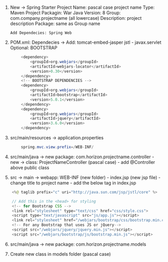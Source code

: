 1.	New -> Spring Starter Project
		Name: pascal case project name
		Type: Maven Project
		Packagin: War
		Java Version: 8
		Group: com.company.projectname (all lowercase)
		Description: project description
		Package: same as Group name

		Add Dependecies: Spring Web

2.	POM.xml:
		Dependecies -> Add:
			tomcat-embed-jasper
			jstl - javax.servlet
		Optional: BOOTSTRAP
```java
		<dependency>
			<groupId>org.webjars</groupId>
			<artifactId>webjars-locator</artifactId>
			<version>0.30</version>
		</dependency>
		<!-- BOOTSTRAP DEPENDENCIES -->
		<dependency>
			<groupId>org.webjars</groupId>
			<artifactId>bootstrap</artifactId>
			<version>5.0.1</version>
		</dependency>
		<dependency>
			<groupId>org.webjars</groupId>
			<artifactId>jquery</artifactId>
			<version>3.6.0</version>
		</dependency>
```

3.	src/main/resources -> application.properties
```java
		spring.mvc.view.prefix=/WEB-INF/
```

4.	src/main/java -> new package: com.horizon.projectname.controller
		- new -> class: ProjectNameController (pascal case)
		- add @Controller above public class

5. 	src -> main -> webapp: WEB-INF (new folder)
		- index.jsp (new jsp file)
			- change title to project name
			- add the below tag in index.jsp
```java
	<%@ taglib prefix="c" uri="http://java.sun.com/jsp/jstl/core" %>

	// Add this in the <head> for styling
	<!-- for Bootstrap CSS -->
	<link rel="stylesheet" type="text/css" href="css/style.css">
	<script type="text/javascript" src="js/app.js"></script>
	<link rel="stylesheet" href="/webjars/bootstrap/css/bootstrap.min.css" />
	<!-- For any Bootstrap that uses JS or jQuery-->
	<script src="/webjars/jquery/jquery.min.js"></script>
	<script src="/webjars/bootstrap/js/bootstrap.min.js"></script>
```

6. src/main/java -> new package: com.horizon.projectname.models

7. Create new class in models folder (pascal case)
